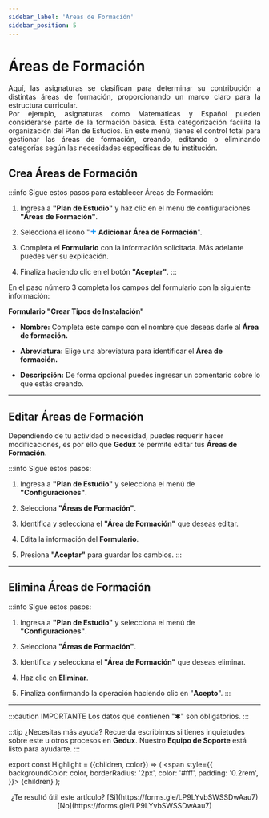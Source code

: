 ```yaml
---
sidebar_label: 'Areas de Formación'
sidebar_position: 5
---
```


# Áreas de Formación

<div align="justify">Aquí, las asignaturas se clasifican para determinar su contribución a distintas áreas de formación, proporcionando un marco claro para la estructura curricular.</div>

<div align="justify">Por ejemplo, asignaturas como Matemáticas y Español pueden considerarse parte de la formación básica. Esta categorización facilita la organización del Plan de Estudios. En este menú, tienes el control total para gestionar las áreas de formación, creando, editando o eliminando categorías según las necesidades específicas de tu institución.</div>

## Crea Áreas de Formación

:::info Sigue estos pasos para establecer Áreas de Formación:

1. Ingresa a **"Plan de Estudio"** y haz clic en el menú de configuraciones **"Áreas de Formación"**.

2. Selecciona el icono "![](./img/IcoAdd.png) **Adicionar Área de Formación**".

3. Completa el **Formulario** con la información solicitada. Más adelante puedes ver su explicación.

4. Finaliza haciendo clic en el botón **"Aceptar"**.
:::

En el paso número 3 completa los campos del formulario con la siguiente información:

**Formulario "Crear Tipos de Instalación"**

* **Nombre:** Completa este campo con el nombre que deseas darle al **Área de formación.**

* **Abreviatura:** Elige una abreviatura para identificar el **Área de formación.**

* **Descripción:** De forma opcional puedes ingresar un comentario sobre lo que estás creando.

___

## Editar Áreas de Formación

Dependiendo de tu actividad o necesidad, puedes requerir hacer modificaciones, es por ello que **Gedux** te permite editar tus **Áreas de Formación**. 

:::info Sigue estos pasos:

1. Ingresa a **"Plan de Estudio"** y selecciona el menú de **"Configuraciones"**.

2. Selecciona **"Áreas de Formación"**.

3. Identifica y selecciona el **"Área de Formación"** que deseas editar.

4. Edita la información del **Formulario**.

5. Presiona **"Aceptar"** para guardar los cambios.
:::
___

## Elimina Áreas de Formación

:::info Sigue estos pasos:

1. Ingresa a **"Plan de Estudio"** y selecciona el menú de **"Configuraciones"**.

2. Selecciona **"Áreas de Formación"**.

3. Identifica y selecciona el **"Área de Formación"** que deseas eliminar.

4. Haz clic en **Eliminar**.

5. Finaliza confirmando la operación haciendo clic en "**Acepto**".
:::
___

:::caution IMPORTANTE
Los datos que contienen "✱" son obligatorios.
:::

:::tip ¿Necesitas más ayuda?
Recuerda escribirnos si tienes inquietudes sobre este u otros procesos en **Gedux**. Nuestro **Equipo de Soporte** está listo para ayudarte.
:::

export const Highlight = ({children, color}) => (
  <span
    style={{
      backgroundColor: color,
      borderRadius: '2px',
      color: '#fff',
      padding: '0.2rem',
    }}>
    {children}
  </span>
);

<center>¿Te resultó útil este artículo? <Highlight color="#B0AEAC">[Si](https://forms.gle/LP9LYvbSWSSDwAau7)</Highlight> <Highlight color="#B0AEAC">[No](https://forms.gle/LP9LYvbSWSSDwAau7)</Highlight> </center>